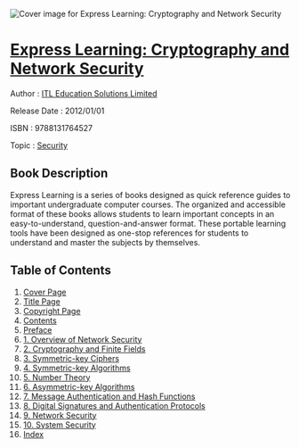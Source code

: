 ![Cover image for Express Learning: Cryptography and Network Security](https://imgdetail.ebookreading.net/cover/cover/security/EB9788131764527.jpg)

[Express Learning: Cryptography and Network Security](https://ebookreading.net/view/book/Express+Learning%3A+Cryptography+and+Network+Security-EB9788131764527_1.html "Express Learning: Cryptography and Network Security")
====================================================================================================================

Author : [ITL Education Solutions Limited](https://ebookreading.net/search/author/ITL+Education+Solutions+Limited)

Release Date : 2012/01/01

ISBN : 9788131764527

Topic : [Security](https://ebookreading.net/search/category/security)

Book Description
-----------------

Express Learning is a series of books designed as quick reference guides to important undergraduate computer courses. The organized and accessible format of these books allows students to learn important concepts in an easy-to-understand, question-and-answer format. These portable learning tools have been designed as one-stop references for students to understand and master the subjects by themselves.
              
Table of Contents
-----------------

1. [Cover Page](https://ebookreading.net/view/book/Express+Learning%3A+Cryptography+and+Network+Security-EB9788131764527_1.html)
1. [Title Page](https://ebookreading.net/view/book/Express+Learning%3A+Cryptography+and+Network+Security-EB9788131764527_2.html)
1. [Copyright Page](https://ebookreading.net/view/book/Express+Learning%3A+Cryptography+and+Network+Security-EB9788131764527_3.html)
1. [Contents](https://ebookreading.net/view/book/Express+Learning%3A+Cryptography+and+Network+Security-EB9788131764527_4.html)
1. [Preface](https://ebookreading.net/view/book/Express+Learning%3A+Cryptography+and+Network+Security-EB9788131764527_5.html)
1. [1. Overview of Network Security](https://ebookreading.net/view/book/Express+Learning%3A+Cryptography+and+Network+Security-EB9788131764527_6.html)
1. [2. Cryptography and Finite Fields](https://ebookreading.net/view/book/Express+Learning%3A+Cryptography+and+Network+Security-EB9788131764527_7.html)
1. [3. Symmetric-key Ciphers](https://ebookreading.net/view/book/Express+Learning%3A+Cryptography+and+Network+Security-EB9788131764527_8.html)
1. [4. Symmetric-key Algorithms](https://ebookreading.net/view/book/Express+Learning%3A+Cryptography+and+Network+Security-EB9788131764527_9.html)
1. [5. Number Theory](https://ebookreading.net/view/book/Express+Learning%3A+Cryptography+and+Network+Security-EB9788131764527_10.html)
1. [6. Asymmetric-key Algorithms](https://ebookreading.net/view/book/Express+Learning%3A+Cryptography+and+Network+Security-EB9788131764527_11.html)
1. [7. Message Authentication and Hash Functions](https://ebookreading.net/view/book/Express+Learning%3A+Cryptography+and+Network+Security-EB9788131764527_12.html)
1. [8. Digital Signatures and Authentication Protocols](https://ebookreading.net/view/book/Express+Learning%3A+Cryptography+and+Network+Security-EB9788131764527_13.html)
1. [9. Network Security](https://ebookreading.net/view/book/Express+Learning%3A+Cryptography+and+Network+Security-EB9788131764527_14.html)
1. [10. System Security](https://ebookreading.net/view/book/Express+Learning%3A+Cryptography+and+Network+Security-EB9788131764527_15.html)
1. [Index](https://ebookreading.net/view/book/Express+Learning%3A+Cryptography+and+Network+Security-EB9788131764527_16.html)
